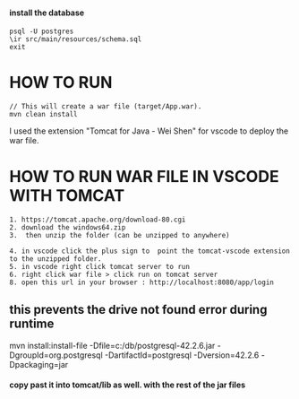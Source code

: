 
#### install the database
```
psql -U postgres 
\ir src/main/resources/schema.sql
exit
```

# HOW TO RUN
```
// This will create a war file (target/App.war).
mvn clean install
```
I used the extension "Tomcat for Java - Wei Shen" for vscode to deploy the war file.

# HOW TO RUN WAR FILE IN VSCODE WITH TOMCAT
```
1. https://tomcat.apache.org/download-80.cgi 
2. download the windows64.zip
3.  then unzip the folder (can be unzipped to anywhere)

4. in vscode click the plus sign to  point the tomcat-vscode extension to the unzipped folder. 
5. in vscode right click tomcat server to run
6. right click war file > click run on tomcat server
8. open this url in your browser : http://localhost:8080/app/login
```

## this prevents the drive not found error during runtime
 mvn install:install-file -Dfile=c:/db/postgresql-42.2.6.jar -DgroupId=org.postgresql -DartifactId=postgresql -Dversion=42.2.6 -Dpackaging=jar
#### copy past it into tomcat/lib as well. with the rest of the jar files
